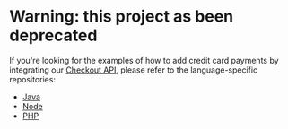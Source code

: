 # Warning: this project as been deprecated

If you're looking for the examples of how to add credit card payments by integrating our [Checkout API](https://www.mercadopago.com/developers/en/guides/online-payments/checkout-api/previous-requirements), please refer to the language-specific repositories:

- [Java](https://github.com/mercadopago/card-payment-sample-java)
- [Node](https://github.com/mercadopago/card-payment-sample-node)
- [PHP](https://github.com/mercadopago/card-payment-sample-php)
